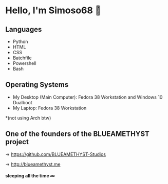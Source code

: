 # Hello, I'm Simoso68 👋

## Languages

- Python
- HTML
- CSS
- Batchfile
- Powershell
- Bash

## Operating Systems

- My Desktop (Main Computer): Fedora 38 Workstation and Windows 10 Dualboot
- My Laptop: Fedora 38 Workstation

*(not using Arch btw)

## One of the founders of the BLUEAMETHYST project

→ https://github.com/BLUEAMETHYST-Studios

→ http://blueamethyst.me

#### sleeping all the time 💤
